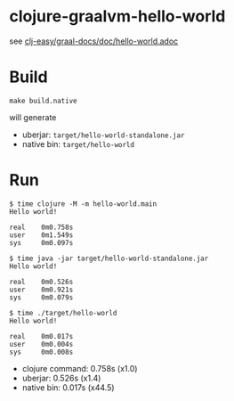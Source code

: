 # clojure-graalvm-hello-world

see [clj-easy/graal-docs/doc/hello-world.adoc](https://github.com/clj-easy/graal-docs/blob/master/doc/hello-world.adoc)

# Build

```
make build.native
```

will generate
- uberjar: `target/hello-world-standalone.jar`
- native bin: `target/hello-world`

# Run

```
$ time clojure -M -m hello-world.main
Hello world!

real	0m0.758s
user	0m1.549s
sys 	0m0.097s

$ time java -jar target/hello-world-standalone.jar 
Hello world!

real	0m0.526s
user	0m0.921s
sys 	0m0.079s

$ time ./target/hello-world 
Hello world!

real	0m0.017s
user	0m0.004s
sys 	0m0.008s
```

- clojure command: 0.758s (x1.0)
- uberjar: 0.526s (x1.4)
- native bin: 0.017s (x44.5)
